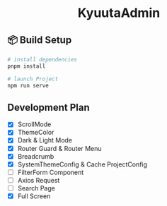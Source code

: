<h1 align="center">KyuutaAdmin</h1>

## 📦 Build Setup

```bash
# install dependencies
pnpm install

# launch Project
npm run serve
```

## Development Plan

- [x] ScrollMode
- [x] ThemeColor
- [x] Dark & Light Mode
- [x] Router Guard & Router Menu
- [x] Breadcrumb
- [x] SystemThemeConfig & Cache ProjectConfig
- [ ] FilterForm Component
- [ ] Axios Request
- [ ] Search Page
- [x] Full Screen